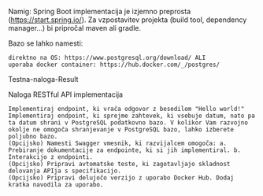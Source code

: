 Namig: Spring Boot implementacija je izjemno preprosta (https://start.spring.io/). 
Za vzpostavitev projekta (build tool, dependency manager...) bi pripročal maven ali gradle.

Bazo se lahko namesti:

    direktno na OS: https://www.postgresql.org/download/ ALI
    uporaba docker container: https://hub.docker.com/_/postgres/

Testna-naloga-Result

Naloga RESTful API implementacija

    Implementiraj endpoint, ki vrača odgovor z besedilom "Hello world!"
    Implementiraj endpoint, ki sprejme zahtevek, ki vsebuje datum, nato pa ta datum shrani v PostgreSQL podatkovno bazo. V kolikor Vam razvojno okolje ne omogoča shranjevanje v PostgreSQL bazo, lahko izberete poljubno bazo.
    (Opcijsko) Namesti Swagger vmesnik, ki razvijalcem omogoča: a. Prebiranje dokumentacije za endpointe, ki si jih implementiral. b. Interakcijo z endpointi.
    (Opcijsko) Pripravi avtomatske teste, ki zagotavljajo skladnost delovanja APIja s specifikacijo.
    (Opcijsko) Pripravi delujočo verzijo z uporabo Docker Hub. Dodaj kratka navodila za uporabo.
